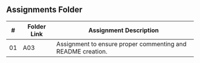 ##  Assignments Folder

|   #   | Folder Link | Assignment Description |
| :---: | ----------- | ---------------------- |
|   01  | A03 |Assignment to ensure proper commenting and README creation.|
